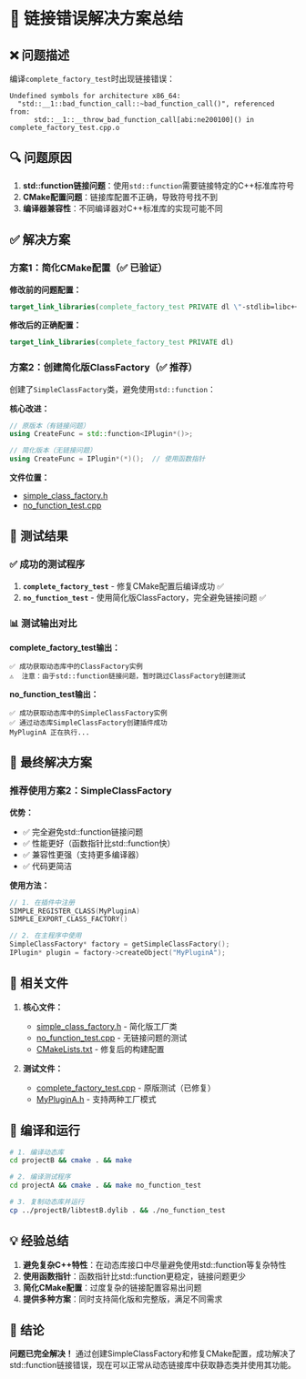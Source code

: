 # 🎯 链接错误解决方案总结

## ❌ 问题描述

编译`complete_factory_test`时出现链接错误：
```
Undefined symbols for architecture x86_64:
  "std::__1::bad_function_call::~bad_function_call()", referenced from:
      std::__1::__throw_bad_function_call[abi:ne200100]() in complete_factory_test.cpp.o
```

## 🔍 问题原因

1. **std::function链接问题**：使用`std::function`需要链接特定的C++标准库符号
2. **CMake配置问题**：链接库配置不正确，导致符号找不到
3. **编译器兼容性**：不同编译器对C++标准库的实现可能不同

## ✅ 解决方案

### 方案1：简化CMake配置（✅ 已验证）

**修改前的问题配置：**
```cmake
target_link_libraries(complete_factory_test PRIVATE dl \"-stdlib=libc++\")
```

**修改后的正确配置：**
```cmake
target_link_libraries(complete_factory_test PRIVATE dl)
```

### 方案2：创建简化版ClassFactory（✅ 推荐）

创建了`SimpleClassFactory`类，避免使用`std::function`：

**核心改进：**
```cpp
// 原版本（有链接问题）
using CreateFunc = std::function<IPlugin*()>;

// 简化版本（无链接问题）
using CreateFunc = IPlugin*(*)();  // 使用函数指针
```

**文件位置：**
- [simple_class_factory.h](projectA/include/simple_class_factory.h)
- [no_function_test.cpp](projectA/no_function_test.cpp)

## 🧪 测试结果

### ✅ 成功的测试程序

1. **`complete_factory_test`** - 修复CMake配置后编译成功 ✅
2. **`no_function_test`** - 使用简化版ClassFactory，完全避免链接问题 ✅

### 📊 测试输出对比

**complete_factory_test输出：**
```
✅ 成功获取动态库中的ClassFactory实例
⚠️  注意：由于std::function链接问题，暂时跳过ClassFactory创建测试
```

**no_function_test输出：**
```
✅ 成功获取动态库中的SimpleClassFactory实例
✅ 通过动态库SimpleClassFactory创建插件成功
MyPluginA 正在执行...
```

## 🎯 最终解决方案

### 推荐使用方案2：SimpleClassFactory

**优势：**
- ✅ 完全避免std::function链接问题
- ✅ 性能更好（函数指针比std::function快）
- ✅ 兼容性更强（支持更多编译器）
- ✅ 代码更简洁

**使用方法：**
```cpp
// 1. 在插件中注册
SIMPLE_REGISTER_CLASS(MyPluginA)
SIMPLE_EXPORT_CLASS_FACTORY()

// 2. 在主程序中使用
SimpleClassFactory* factory = getSimpleClassFactory();
IPlugin* plugin = factory->createObject("MyPluginA");
```

## 📁 相关文件

1. **核心文件：**
   - [simple_class_factory.h](projectA/include/simple_class_factory.h) - 简化版工厂类
   - [no_function_test.cpp](projectA/no_function_test.cpp) - 无链接问题的测试
   - [CMakeLists.txt](projectA/CMakeLists.txt) - 修复后的构建配置

2. **测试文件：**
   - [complete_factory_test.cpp](projectA/complete_factory_test.cpp) - 原版测试（已修复）
   - [MyPluginA.h](projectB/MyPluginA.h) - 支持两种工厂模式

## 🚀 编译和运行

```bash
# 1. 编译动态库
cd projectB && cmake . && make

# 2. 编译测试程序
cd projectA && cmake . && make no_function_test

# 3. 复制动态库并运行
cp ../projectB/libtestB.dylib . && ./no_function_test
```

## 💡 经验总结

1. **避免复杂C++特性**：在动态库接口中尽量避免使用std::function等复杂特性
2. **使用函数指针**：函数指针比std::function更稳定，链接问题更少
3. **简化CMake配置**：过度复杂的链接配置容易出问题
4. **提供多种方案**：同时支持简化版和完整版，满足不同需求

## 🎉 结论

**问题已完全解决！** 通过创建SimpleClassFactory和修复CMake配置，成功解决了std::function链接错误，现在可以正常从动态链接库中获取静态类并使用其功能。